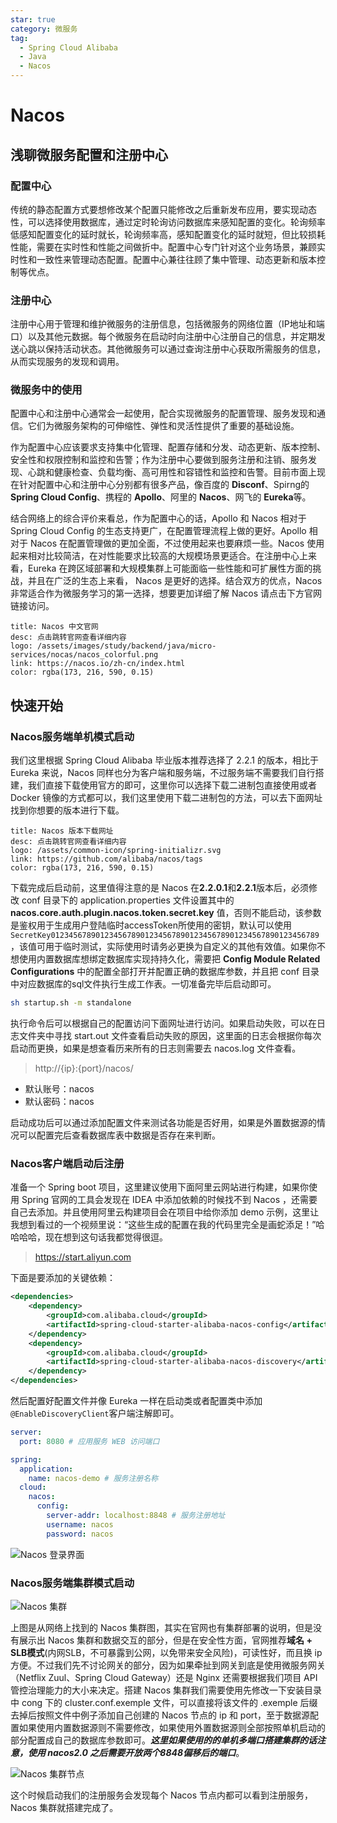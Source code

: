 ```yaml
---
star: true
category: 微服务
tag: 
  - Spring Cloud Alibaba
  - Java
  - Nacos
---
```


# Nacos
## 浅聊微服务配置和注册中心
### 配置中心
传统的静态配置方式要想修改某个配置只能修改之后重新发布应用，要实现动态性，可以选择使用数据库，通过定时轮询访问数据库来感知配置的变化。轮询频率低感知配置变化的延时就长，轮询频率高，感知配置变化的延时就短，但比较损耗性能，需要在实时性和性能之间做折中。配置中心专门针对这个业务场景，兼顾实时性和一致性来管理动态配置。配置中心兼往往顾了集中管理、动态更新和版本控制等优点。

### 注册中心
注册中心用于管理和维护微服务的注册信息，包括微服务的网络位置（IP地址和端口）以及其他元数据。每个微服务在启动时向注册中心注册自己的信息，并定期发送心跳以保持活动状态。其他微服务可以通过查询注册中心获取所需服务的信息，从而实现服务的发现和调用。

### 微服务中的使用
配置中心和注册中心通常会一起使用，配合实现微服务的配置管理、服务发现和通信。它们为微服务架构的可伸缩性、弹性和灵活性提供了重要的基础设施。

作为配置中心应该要求支持集中化管理、配置存储和分发、动态更新、版本控制、安全性和权限控制和监控和告警；作为注册中心要做到服务注册和注销、服务发现、心跳和健康检查、负载均衡、高可用性和容错性和监控和告警。目前市面上现在针对配置中心和注册中心分别都有很多产品，像百度的 **Disconf**、Spirng的 **Spring Cloud Config**、携程的 **Apollo**、阿里的 **Nacos**、网飞的 **Eureka**等。

结合网络上的综合评价来看总，作为配置中心的话，Apollo 和 Nacos 相对于 Spring Cloud Config 的生态支持更广，在配置管理流程上做的更好。Apollo 相对于 Nacos 在配置管理做的更加全面，不过使用起来也要麻烦一些。Nacos 使用起来相对比较简洁，在对性能要求比较高的大规模场景更适合。在注册中心上来看，Eureka 在跨区域部署和大规模集群上可能面临一些性能和可扩展性方面的挑战，并且在广泛的生态上来看， Nacos 是更好的选择。结合双方的优点，Nacos 非常适合作为微服务学习的第一选择，想要更加详细了解 Nacos 请点击下方官网链接访问。

```card
title: Nacos 中文官网
desc: 点击跳转官网查看详细内容
logo: /assets/images/study/backend/java/micro-services/nocas/nacos_colorful.png
link: https://nacos.io/zh-cn/index.html
color: rgba(173, 216, 590, 0.15)
```

## 快速开始
### Nacos服务端单机模式启动
我们这里根据 Spring Cloud Alibaba 毕业版本推荐选择了 2.2.1 的版本，相比于 Eureka 来说，Nacos 同样也分为客户端和服务端，不过服务端不需要我们自行搭建，我们直接下载使用官方的即可，这里你可以选择下载二进制包直接使用或者 Docker 镜像的方式都可以，我们这里使用下载二进制包的方法，可以去下面网址找到你想要的版本进行下载。

```card
title: Nacos 版本下载网址
desc: 点击跳转官网查看详细内容
logo: /assets/common-icon/spring-initializr.svg
link: https://github.com/alibaba/nacos/tags
color: rgba(173, 216, 590, 0.15)
```

下载完成后启动前，这里值得注意的是 Nacos 在**2.2.0.1**和**2.2.1**版本后，必须修改 conf 目录下的 application.properties 文件设置其中的 **nacos.core.auth.plugin.nacos.token.secret.key** 值，否则不能启动，该参数是鉴权用于生成用户登陆临时accessToken所使用的密钥，默认可以使用```SecretKey012345678901234567890123456789012345678901234567890123456789```，该值可用于临时测试，实际使用时请务必更换为自定义的其他有效值。如果你不想使用内置数据库想绑定数据库实现持持久化，需要把 **Config Module Related Configurations** 中的配置全部打开并配置正确的数据库参数，并且把 conf 目录中对应数据库的sql文件执行生成工作表。一切准备完毕后启动即可。

```sh
sh startup.sh -m standalone
```

执行命令后可以根据自己的配置访问下面网址进行访问。如果启动失败，可以在日志文件夹中寻找 start.out 文件查看启动失败的原因，这里面的日志会根据你每次启动而更换，如果是想查看历来所有的日志则需要去 nacos.log 文件查看。

> http://{ip}:{port}/nacos/
- 默认账号：nacos
- 默认密码：nacos

启动成功后可以通过添加配置文件来测试各功能是否好用，如果是外置数据源的情况可以配置完后查看数据库表中数据是否存在来判断。

### Nacos客户端启动后注册
准备一个 Spring boot 项目，这里建议使用下面阿里云网站进行构建，如果你使用 Spring 官网的工具会发现在 IDEA 中添加依赖的时候找不到 Nacos ，还需要自己去添加。并且使用阿里云构建项目会在项目中给你添加 demo 示例，这里让我想到看过的一个视频里说：“这些生成的配置在我的代码里完全是画蛇添足！”哈哈哈哈，现在想到这句话我都觉得很逗。

> https://start.aliyun.com

下面是要添加的关键依赖：

```xml
<dependencies>
    <dependency>
        <groupId>com.alibaba.cloud</groupId>
        <artifactId>spring-cloud-starter-alibaba-nacos-config</artifactId>
    </dependency>
    <dependency>
        <groupId>com.alibaba.cloud</groupId>
        <artifactId>spring-cloud-starter-alibaba-nacos-discovery</artifactId>
    </dependency>
</dependencies>
```

然后配置好配置文件并像 Eureka 一样在启动类或者配置类中添加```@EnableDiscoveryClient```客户端注解即可。

```yaml
server:
  port: 8080 # 应用服务 WEB 访问端口

spring:
  application:
    name: nacos-demo # 服务注册名称
  cloud:
    nacos:
      config:
        server-addr: localhost:8848 # 服务注册地址
        username: nacos
        password: nacos
```
![Nacos 登录界面](/assets/images/study/backend/java/micro-services/nocas/nacos-server-list.png "服务注册成功")

### Nacos服务端集群模式启动

![Nacos 集群](/assets/images/study/backend/java/micro-services/nocas/nacos-cluster.jpg "集群部署架构图")

上图是从网络上找到的 Nacos 集群图，其实在官网也有集群部署的说明，但是没有展示出 Nacos 集群和数据交互的部分，但是在安全性方面，官网推荐**域名 + SLB模式**(内网SLB，不可暴露到公网，以免带来安全风险)，可读性好，而且换 ip 方便。不过我们先不讨论网关的部分，因为如果牵扯到网关到底是使用微服务网关（Netflix Zuul、Spring Cloud Gateway）还是 Nginx 还需要根据我们项目 API 管控治理能力的大小来决定。搭建 Nacos 集群我们需要使用先修改一下安装目录中 cong 下的 cluster.conf.exemple 文件，可以直接将该文件的 .exemple 后缀去掉后按照文件中例子添加自己创建的 Nacos 节点的 ip 和 port，至于数据源配置如果使用内置数据源则不需要修改，如果使用外置数据源则全部按照单机启动的部分配置成自己的数据库参数即可。**_这里如果使用的的单机多端口搭建集群的话注意，使用 nacos2.0 之后需要开放两个8848偏移后的端口_**。

![Nacos 集群节点](/assets/images/study/backend/java/micro-services/nocas/nacos-node.png "Nacos 集群节点列表")

这个时候启动我们的注册服务会发现每个 Nacos 节点内都可以看到注册服务，Nacos 集群就搭建完成了。